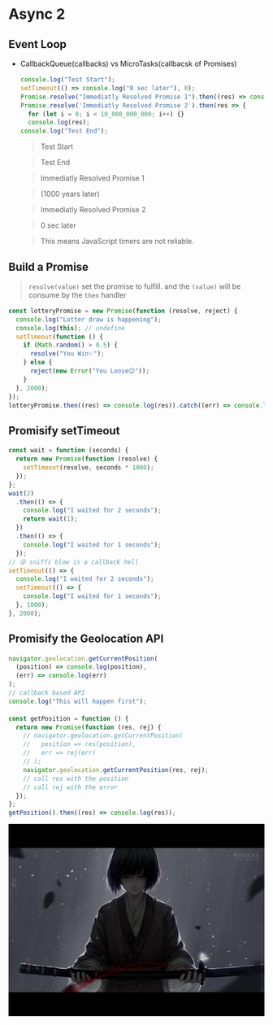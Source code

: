 # Async 2

## Event Loop

- CallbackQueue(callbacks) vs MicroTasks(callbacsk of Promises)

  ```javascript
  console.log("Test Start");
  setTimeout(() => console.log("0 sec later"), 0);
  Promise.resolve("Immediatly Resolved Promise 1").then((res) => console.log(res));
  Promise.resolve('Immediatly Resolved Promise 2').then(res => {
    for (let i = 0; i < 10_000_000_000; i++) {}
    console.log(res);
  console.log("Test End");
  ```

  > Test Start

  > Test End

  > Immediatly Resolved Promise 1

  > (1000 years later)

  > Immediatly Resolved Promise 2

  > 0 sec later

  > This means JavaScript timers are not reliable.

## Build a Promise

> `resolve(value)` set the promise to fulfill. and the `(value)` will be consume by the `then` handler

```javascript
const lotteryPromise = new Promise(function (resolve, reject) {
  console.log("Lotter draw is happening");
  console.log(this); // undefine
  setTimeout(function () {
    if (Math.random() > 0.5) {
      resolve("You Win✨");
    } else {
      reject(new Error("You Loose😉"));
    }
  }, 2000);
});
lotteryPromise.then((res) => console.log(res)).catch((err) => console.log(err));
```

## Promisify setTimeout

```javascript
const wait = function (seconds) {
  return new Promise(function (resolve) {
    setTimeout(resolve, seconds * 1000);
  });
};
wait(2)
  .then(() => {
    console.log("I waited for 2 seconds");
    return wait(1);
  })
  .then(() => {
    console.log("I waited for 1 seconds");
  });
// 😜 sniffi blow is a callback hell
setTimeout(() => {
  console.log("I waited for 2 seconds");
  setTimeout(() => {
    console.log("I waited for 1 seconds");
  }, 1000);
}, 2000);
```

## Promisify the Geolocation API

```javascript
navigator.geolocation.getCurrentPosition(
  (position) => console.log(position),
  (err) => console.log(err)
);
// callback based API
console.log("This will happen first");

const getPosition = function () {
  return new Promise(function (res, rej) {
    // navigator.geolocation.getCurrentPosition(
    //   position => res(position),
    //   err => rej(err)
    // );
    navigator.geolocation.getCurrentPosition(res, rej);
    // call res with the position
    // call rej with the error
  });
};
getPosition().then((res) => console.log(res));
```

![](img/banner3.jpg)
